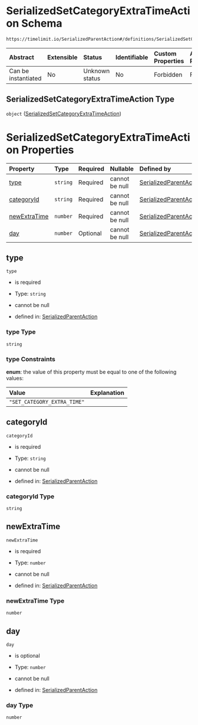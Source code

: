 # SerializedSetCategoryExtraTimeAction Schema

```txt
https://timelimit.io/SerializedParentAction#/definitions/SerializedSetCategoryExtraTimeAction
```



| Abstract            | Extensible | Status         | Identifiable | Custom Properties | Additional Properties | Access Restrictions | Defined In                                                                                        |
| :------------------ | :--------- | :------------- | :----------- | :---------------- | :-------------------- | :------------------ | :------------------------------------------------------------------------------------------------ |
| Can be instantiated | No         | Unknown status | No           | Forbidden         | Forbidden             | none                | [SerializedParentAction.schema.json\*](SerializedParentAction.schema.json "open original schema") |

## SerializedSetCategoryExtraTimeAction Type

`object` ([SerializedSetCategoryExtraTimeAction](serializedparentaction-definitions-serializedsetcategoryextratimeaction.md))

# SerializedSetCategoryExtraTimeAction Properties

| Property                      | Type     | Required | Nullable       | Defined by                                                                                                                                                                                                                                           |
| :---------------------------- | :------- | :------- | :------------- | :--------------------------------------------------------------------------------------------------------------------------------------------------------------------------------------------------------------------------------------------------- |
| [type](#type)                 | `string` | Required | cannot be null | [SerializedParentAction](serializedparentaction-definitions-serializedsetcategoryextratimeaction-properties-type.md "https://timelimit.io/SerializedParentAction#/definitions/SerializedSetCategoryExtraTimeAction/properties/type")                 |
| [categoryId](#categoryid)     | `string` | Required | cannot be null | [SerializedParentAction](serializedparentaction-definitions-serializedsetcategoryextratimeaction-properties-categoryid.md "https://timelimit.io/SerializedParentAction#/definitions/SerializedSetCategoryExtraTimeAction/properties/categoryId")     |
| [newExtraTime](#newextratime) | `number` | Required | cannot be null | [SerializedParentAction](serializedparentaction-definitions-serializedsetcategoryextratimeaction-properties-newextratime.md "https://timelimit.io/SerializedParentAction#/definitions/SerializedSetCategoryExtraTimeAction/properties/newExtraTime") |
| [day](#day)                   | `number` | Optional | cannot be null | [SerializedParentAction](serializedparentaction-definitions-serializedsetcategoryextratimeaction-properties-day.md "https://timelimit.io/SerializedParentAction#/definitions/SerializedSetCategoryExtraTimeAction/properties/day")                   |

## type



`type`

*   is required

*   Type: `string`

*   cannot be null

*   defined in: [SerializedParentAction](serializedparentaction-definitions-serializedsetcategoryextratimeaction-properties-type.md "https://timelimit.io/SerializedParentAction#/definitions/SerializedSetCategoryExtraTimeAction/properties/type")

### type Type

`string`

### type Constraints

**enum**: the value of this property must be equal to one of the following values:

| Value                       | Explanation |
| :-------------------------- | :---------- |
| `"SET_CATEGORY_EXTRA_TIME"` |             |

## categoryId



`categoryId`

*   is required

*   Type: `string`

*   cannot be null

*   defined in: [SerializedParentAction](serializedparentaction-definitions-serializedsetcategoryextratimeaction-properties-categoryid.md "https://timelimit.io/SerializedParentAction#/definitions/SerializedSetCategoryExtraTimeAction/properties/categoryId")

### categoryId Type

`string`

## newExtraTime



`newExtraTime`

*   is required

*   Type: `number`

*   cannot be null

*   defined in: [SerializedParentAction](serializedparentaction-definitions-serializedsetcategoryextratimeaction-properties-newextratime.md "https://timelimit.io/SerializedParentAction#/definitions/SerializedSetCategoryExtraTimeAction/properties/newExtraTime")

### newExtraTime Type

`number`

## day



`day`

*   is optional

*   Type: `number`

*   cannot be null

*   defined in: [SerializedParentAction](serializedparentaction-definitions-serializedsetcategoryextratimeaction-properties-day.md "https://timelimit.io/SerializedParentAction#/definitions/SerializedSetCategoryExtraTimeAction/properties/day")

### day Type

`number`
